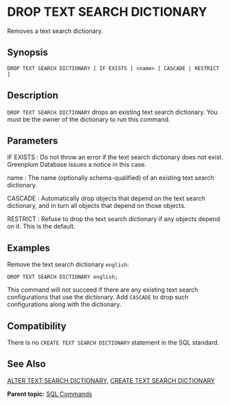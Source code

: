 # DROP TEXT SEARCH DICTIONARY

Removes a text search dictionary.

## Synopsis

``` {#sql_command_synopsis}
DROP TEXT SEARCH DICTIONARY [ IF EXISTS ] <name> [ CASCADE | RESTRICT ]
```

## Description

`DROP TEXT SEARCH DICTIONARY` drops an existing text search dictionary. You must be the owner of the dictionary to run this command.

## Parameters

IF EXISTS
:   Do not throw an error if the text search dictionary does not exist. Greenplum Database issues a notice in this case.

name
:   The name (optionally schema-qualified) of an existing text search dictionary.

CASCADE
:   Automatically drop objects that depend on the text search dictionary, and in turn all objects that depend on those objects.

RESTRICT
:   Refuse to drop the text search dictionary if any objects depend on it. This is the default.

## Examples

Remove the text search dictionary `english`:

```
DROP TEXT SEARCH DICTIONARY english;
```

This command will not succeed if there are any existing text search configurations that use the dictionary. Add `CASCADE` to drop such configurations along with the dictionary.

## Compatibility

There is no `CREATE TEXT SEARCH DICTIONARY` statement in the SQL standard.

## See Also

[ALTER TEXT SEARCH DICTIONARY](ALTER_TEXT_SEARCH_DICTIONARY.html), [CREATE TEXT SEARCH DICTIONARY](CREATE_TEXT_SEARCH_DICTIONARY.html)

**Parent topic:** [SQL Commands](../sql_commands/sql_ref.html)

